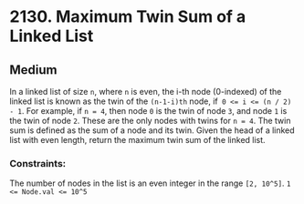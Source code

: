 # 2130. Maximum Twin Sum of a Linked List

## Medium

In a linked list of size `n`, where `n` is even, the i-th node (0-indexed) of the linked list is known as the twin of
the `(n-1-i)th` node, if` 0 <= i <= (n / 2) - 1`. For example, if `n = 4`, then node `0` is the twin of node `3`, and
node `1` is the twin of node `2`. These are the only nodes with twins for `n = 4`. The twin sum is defined as the sum of
a node and its twin. Given the head of a linked list with even length, return the maximum twin sum of the linked
list.

### Constraints:

The number of nodes in the list is an even integer in the range `[2, 10^5]`.
`1 <= Node.val <= 10^5`